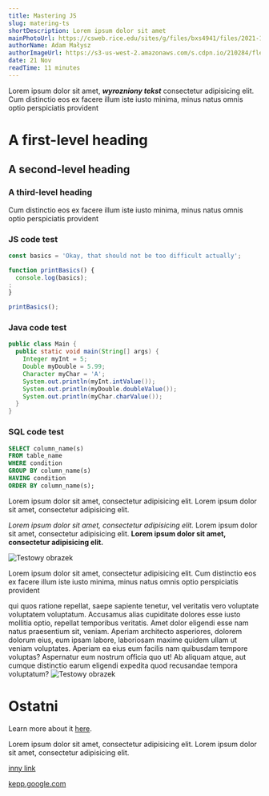 ```yaml
---
title: Mastering JS
slug: matering-ts
shortDescription: Lorem ipsum dolor sit amet
mainPhotoUrl: https://csweb.rice.edu/sites/g/files/bxs4941/files/2021-10/Programming-Hero_Web_0.jpg
authorName: Adam Małysz
authorImageUrl: https://s3-us-west-2.amazonaws.com/s.cdpn.io/210284/flex-3.jpg
date: 21 Nov
readTime: 11 minutes
---
```


Lorem ipsum dolor sit amet, ***wyrozniony tekst*** consectetur adipisicing elit.
Cum distinctio eos ex facere illum iste iusto minima, minus natus omnis optio perspiciatis provident


# A first-level heading
## A second-level heading
### A third-level heading

Cum distinctio eos ex facere illum iste iusto minima, minus natus omnis optio perspiciatis provident


### JS code test

```js
const basics = 'Okay, that should not be too difficult actually';

function printBasics() {
  console.log(basics);
:
}

printBasics();
```

### Java code test

```java
public class Main { 
  public static void main(String[] args) { 
    Integer myInt = 5; 
    Double myDouble = 5.99; 
    Character myChar = 'A'; 
    System.out.println(myInt.intValue());
    System.out.println(myDouble.doubleValue());
    System.out.println(myChar.charValue());
  }
}
```

### SQL code test

```sql
SELECT column_name(s)
FROM table_name
WHERE condition
GROUP BY column_name(s)
HAVING condition
ORDER BY column_name(s);
```

Lorem ipsum dolor sit amet, consectetur adipisicing elit. 
Lorem ipsum dolor sit amet, consectetur adipisicing elit.

_Lorem ipsum dolor sit amet, consectetur adipisicing elit._ 
Lorem ipsum dolor sit amet, consectetur adipisicing elit. 
**Lorem ipsum dolor sit amet, consectetur adipisicing elit.** 


![Testowy obrazek](https://fastly.picsum.photos/id/566/1200/800.jpg?hmac=lR5Yh4TjMnSmOttBPEId970QmHdh2HJjOvAMEHRHZPA "example title")

Lorem ipsum dolor sit amet, consectetur adipisicing elit.
Cum distinctio eos ex facere illum iste iusto minima, minus natus omnis optio perspiciatis provident

qui quos ratione repellat, saepe sapiente tenetur, vel veritatis vero voluptate voluptatem voluptatum. Accusamus alias cupiditate dolores esse iusto mollitia optio, repellat temporibus veritatis. Amet dolor eligendi esse nam natus praesentium sit, veniam. Aperiam architecto asperiores, dolorem dolorum eius, eum ipsam labore, laboriosam maxime quidem ullam ut veniam voluptates. Aperiam ea eius eum facilis nam quibusdam tempore voluptas? Aspernatur eum nostrum officia quo ut! Ab aliquam atque, aut cumque distinctio earum eligendi expedita quod recusandae tempora voluptatum?
![Testowy obrazek](https://fastly.picsum.photos/id/806/1200/1100.jpg?hmac=eYNvwSbFifBAZC2ru-p6McAkDMPRVE1Lt1ipcT-HL-o "example title")

# Ostatni

Learn more about it [here](https://academind.com).

Lorem ipsum dolor sit amet, consectetur adipisicing elit. Lorem ipsum dolor sit amet, consectetur adipisicing elit.

[inny link](https://codino.pl)

[kepp.google.com](https://keep.google.com/)
